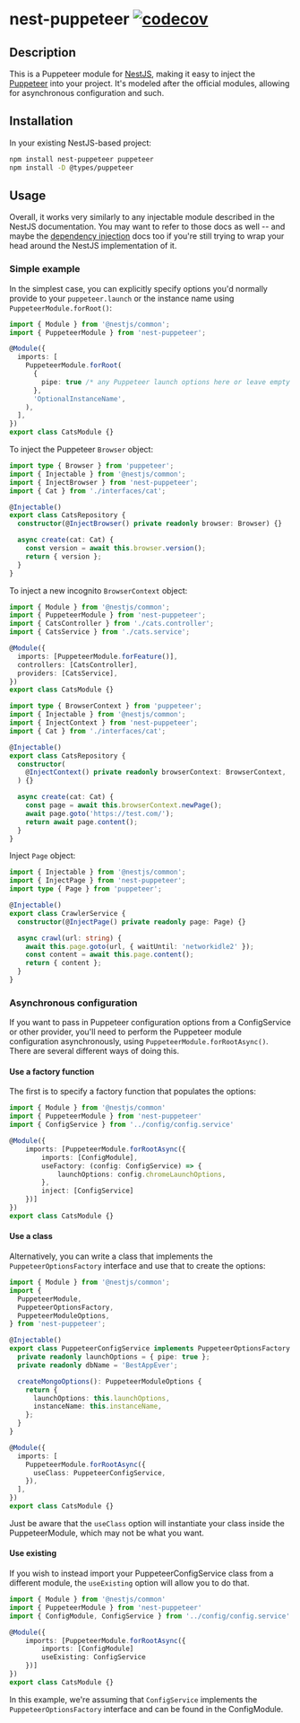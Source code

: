 # nest-puppeteer [![codecov](https://codecov.io/gh/tinovyatkin/nest-puppeteer/branch/master/graph/badge.svg)](https://codecov.io/gh/tinovyatkin/nest-puppeteer)

## Description

This is a Puppeteer module for [NestJS](https://nestjs.com/), making it easy to inject the [Puppeteer](https://github.com/puppeteer/puppeteer) into your project. It's modeled after the official modules, allowing for asynchronous configuration and such.

## Installation

In your existing NestJS-based project:

```sh
npm install nest-puppeteer puppeteer
npm install -D @types/puppeteer
```

## Usage

Overall, it works very similarly to any injectable module described in the NestJS documentation. You may want to refer to those docs as well -- and maybe the [dependency injection](https://docs.nestjs.com/fundamentals/custom-providers) docs too if you're still trying to wrap your head around the NestJS implementation of it.

### Simple example

In the simplest case, you can explicitly specify options you'd normally provide to your `puppeteer.launch` or the instance name using `PuppeteerModule.forRoot()`:

```typescript
import { Module } from '@nestjs/common';
import { PuppeteerModule } from 'nest-puppeteer';

@Module({
  imports: [
    PuppeteerModule.forRoot(
      {
        pipe: true /* any Puppeteer launch options here or leave empty for good defaults */,
      },
      'OptionalInstanceName',
    ),
  ],
})
export class CatsModule {}
```

To inject the Puppeteer `Browser` object:

```typescript
import type { Browser } from 'puppeteer';
import { Injectable } from '@nestjs/common';
import { InjectBrowser } from 'nest-puppeteer';
import { Cat } from './interfaces/cat';

@Injectable()
export class CatsRepository {
  constructor(@InjectBrowser() private readonly browser: Browser) {}

  async create(cat: Cat) {
    const version = await this.browser.version();
    return { version };
  }
}
```

To inject a new incognito `BrowserContext` object:

```typescript
import { Module } from '@nestjs/common';
import { PuppeteerModule } from 'nest-puppeteer';
import { CatsController } from './cats.controller';
import { CatsService } from './cats.service';

@Module({
  imports: [PuppeteerModule.forFeature()],
  controllers: [CatsController],
  providers: [CatsService],
})
export class CatsModule {}
```

```typescript
import type { BrowserContext } from 'puppeteer';
import { Injectable } from '@nestjs/common';
import { InjectContext } from 'nest-puppeteer';
import { Cat } from './interfaces/cat';

@Injectable()
export class CatsRepository {
  constructor(
    @InjectContext() private readonly browserContext: BrowserContext,
  ) {}

  async create(cat: Cat) {
    const page = await this.browserContext.newPage();
    await page.goto('https://test.com/');
    return await page.content();
  }
}
```

Inject `Page` object:

```typescript
import { Injectable } from '@nestjs/common';
import { InjectPage } from 'nest-puppeteer';
import type { Page } from 'puppeteer';

@Injectable()
export class CrawlerService {
  constructor(@InjectPage() private readonly page: Page) {}

  async crawl(url: string) {
    await this.page.goto(url, { waitUntil: 'networkidle2' });
    const content = await this.page.content();
    return { content };
  }
}
```

### Asynchronous configuration

If you want to pass in Puppeteer configuration options from a ConfigService or other provider, you'll need to perform the Puppeteer module configuration asynchronously, using `PuppeteerModule.forRootAsync()`. There are several different ways of doing this.

#### Use a factory function

The first is to specify a factory function that populates the options:

```typescript
import { Module } from '@nestjs/common'
import { PuppeteerModule } from 'nest-puppeteer'
import { ConfigService } from '../config/config.service'

@Module({
    imports: [PuppeteerModule.forRootAsync({
        imports: [ConfigModule],
        useFactory: (config: ConfigService) => {
            launchOptions: config.chromeLaunchOptions,
        },
        inject: [ConfigService]
    })]
})
export class CatsModule {}
```

#### Use a class

Alternatively, you can write a class that implements the `PuppeteerOptionsFactory` interface and use that to create the options:

```typescript
import { Module } from '@nestjs/common';
import {
  PuppeteerModule,
  PuppeteerOptionsFactory,
  PuppeteerModuleOptions,
} from 'nest-puppeteer';

@Injectable()
export class PuppeteerConfigService implements PuppeteerOptionsFactory {
  private readonly launchOptions = { pipe: true };
  private readonly dbName = 'BestAppEver';

  createMongoOptions(): PuppeteerModuleOptions {
    return {
      launchOptions: this.launchOptions,
      instanceName: this.instanceName,
    };
  }
}

@Module({
  imports: [
    PuppeteerModule.forRootAsync({
      useClass: PuppeteerConfigService,
    }),
  ],
})
export class CatsModule {}
```

Just be aware that the `useClass` option will instantiate your class inside the PuppeteerModule, which may not be what you want.

#### Use existing

If you wish to instead import your PuppeteerConfigService class from a different module, the `useExisting` option will allow you to do that.

```typescript
import { Module } from '@nestjs/common'
import { PuppeteerModule } from 'nest-puppeteer'
import { ConfigModule, ConfigService } from '../config/config.service'

@Module({
    imports: [PuppeteerModule.forRootAsync({
        imports: [ConfigModule]
        useExisting: ConfigService
    })]
})
export class CatsModule {}
```

In this example, we're assuming that `ConfigService` implements the `PuppeteerOptionsFactory` interface and can be found in the ConfigModule.
